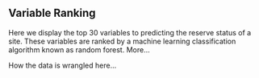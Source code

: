 

## Variable Ranking

Here we display the top 30 variables to predicting the reserve status of a site. These variables are ranked by a machine learning classification algorithm known as random forest. More...

How the data is wrangled here...
